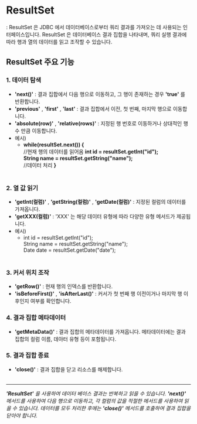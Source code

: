 # ResultSet 
: ResultSet 은 JDBC 에서 데이터베이스로부터 쿼리 결과를 가져오는 데 사용되는 인터페이스입니다. ResultSet 은 데이터베이스 결과 집합을 나타내며, 쿼리 실행 결과에 따라 행과 열의 데이터를 읽고 조작할 수 있습니다.

## ResultSet 주요 기능
### 1. 데이터 탐색
+ **'next()'** : 결과 집합에서 다음 행으로 이동하고, 그 행이 존재하는 경우 **'true'** 를 반환합니다.
+ **'previous'** , **'first'** , **'last'** : 결과 집합에서 이전, 첫 번째, 마지막 행으로 이동합니다.
+ **'absolute(row)'** , **'relative(rows)'** : 지정된 행 번호로 이동하거나 상대적인 행 수 만큼 이동합니다.
+ 예시)
    + **while(resultSet.next()) {** </br>
    //현재 행의 데이터를 읽어옴
    **int id = resultSet.getInt("id");** </br>
    **String name = resultSet.getString("name");** </br>
    //데이터 처리 **}** </br></br>

### 2. 열 값 읽기
+ **'getInt(컬럼)'** , **'getString(컬럼)'** , **'getDate(컬럼)'** : 지정된 컬럼의 데이터를 가져옵니다.
+ **'getXXX(컬럼)'** : 'XXX' 는 해당 데이터 유형에 따라 다양한 유형 메서드가 제공됩니다.
+ 예시)
    + int id = resultSet.getInt("id"); </br>
    String name = resultSet.getString("name"); </br>
    Date date = resultSet.getDate("date"); </br></br>

### 3. 커서 위치 조작
+ **'getRow()'** : 현재 행의 인덱스를 반환합니다.
+ **'isBeforeFirst()'** , **'isAfterLast()'** : 커서가 첫 번째 행 이전이거나 마지막 행 이후인지 여부를 확인합니다.

### 4. 결과 집합 메타데이터
+ **'getMetaData()'** : 결과 집합의 메타데이터를 가져옵니다. 메타데이터에는 결과 집합의 컬럼 이름, 데아터 유형 등이 포함됩니다.

### 5. 결과 집합 종료 
+ **'close()'** : 결과 집합을 닫고 리소스를 해제합니다. </br></br>

-----
***'ResultSet'** 을 사용하여 데이터 베이스 결과는 반복하고 읽을 수 있습니다. **'next()'** 메서드를 사용하여 다음 행으로 이동하고, 각 컬럼의 값을 적절한 메서드를 사용하여 읽을 수 있습니다. 데이터를 모두 처리한 후에는 **'close()'** 메서드를 호출하여 결과 집합을 닫아야 합니다.*